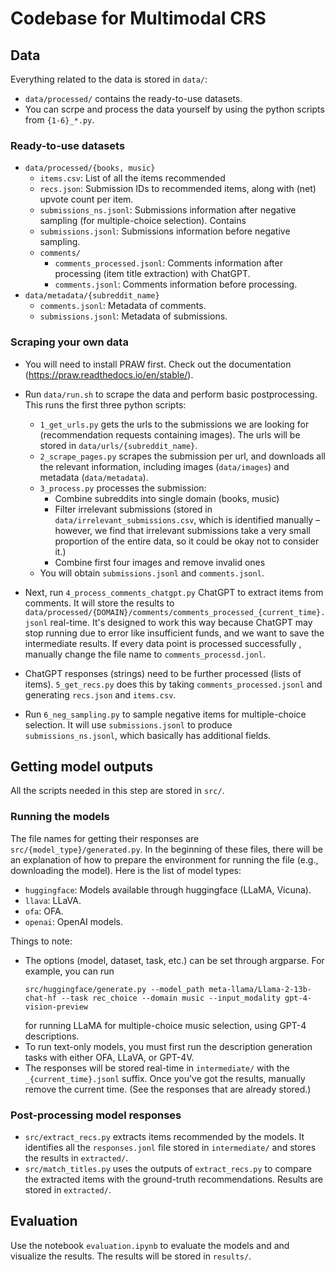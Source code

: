 # Codebase for Multimodal CRS

## Data 

Everything related to the data is stored in `data/`:
- `data/processed/` contains the ready-to-use datasets.
- You can scrpe and process the data yourself by using the python scripts from `{1-6}_*.py`.

### Ready-to-use datasets

- `data/processed/{books, music}`
    - `items.csv`: List of all the items recommended
    - `recs.json`: Submission IDs to recommended items, along with (net) upvote count per item.
    - `submissions_ns.jsonl`: Submissions information after negative sampling (for multiple-choice selection). Contains 
    - `submissions.jsonl`: Submissions information before negative sampling.
    - `comments/`
        - `comments_processed.jsonl`: Comments information after processing (item title extraction) with ChatGPT.
        - `comments.jsonl`: Comments information before processing.
- `data/metadata/{subreddit_name}`
    - `comments.jsonl`: Metadata of comments.
    - `submissions.jsonl`: Metadata of submissions.


### Scraping your own data

- You will need to install PRAW first. Check out the documentation (https://praw.readthedocs.io/en/stable/).

- Run `data/run.sh` to scrape the data and perform basic postprocessing. This runs the first three python scripts:
    - `1_get_urls.py` gets the urls to the submissions we are looking for (recommendation requests containing images). The urls will be stored in `data/urls/{subreddit_name}`.
    - `2_scrape_pages.py` scrapes the submission per url, and downloads all the relevant information, including images (`data/images`) and metadata (`data/metadata`).
    - `3_process.py` processes the submission:
        - Combine subreddits into single domain (books, music)
        - Filter irrelevant submissions (stored in `data/irrelevant_submissions.csv`, which is identified manually – however, we find that irrelevant submissions take a very small proportion of the entire data, so it could be okay not to consider it.)
        - Combine first four images and remove invalid ones
    - You will obtain `submissions.jsonl` and `comments.jsonl`.

- Next, run `4_process_comments_chatgpt.py` ChatGPT to extract items from comments. It will store the results to `data/processed/{DOMAIN}/comments/comments_processed_{current_time}.jsonl` real-time. It's designed to work this way because ChatGPT may stop running due to error like insufficient funds, and we want to save the intermediate results. If every data point is processed successfully , manually change the file name to `comments_processd.jonl`.

- ChatGPT responses (strings) need to be further processed (lists of items). `5_get_recs.py` does this by taking `comments_processed.jsonl` and generating `recs.json` and `items.csv`.

- Run `6_neg_sampling.py` to sample negative items for multiple-choice selection. It will use `submissions.jsonl` to produce `submissions_ns.jsonl`, which basically has additional fields.

## Getting model outputs

All the scripts needed in this step are stored in `src/`. 

### Running the models

The file names for getting their responses are `src/{model_type}/generated.py`. In the beginning of these files, there will be an explanation of how to prepare the environment for running the file (e.g., downloading the model). Here is the list of model types:
- `huggingface`: Models available through huggingface (LLaMA, Vicuna).
- `llava`: LLaVA.
- `ofa`: OFA.
- `openai`: OpenAI models.

Things to note:
- The options (model, dataset, task, etc.) can be set through argparse. For example, you can run 
    ```
    src/huggingface/generate.py --model_path meta-llama/Llama-2-13b-chat-hf --task rec_choice --domain music --input_modality gpt-4-vision-preview
    ```
    for running LLaMA for multiple-choice music selection, using GPT-4 descriptions.
- To run text-only models, you must first run the description generation tasks with either OFA, LLaVA, or GPT-4V.
- The responses will be stored real-time in `intermediate/` with the `_{current_time}.jsonl` suffix. Once you've got the results, manually remove the current time. (See the responses that are already stored.)

### Post-processing model responses

- `src/extract_recs.py` extracts items recommended by the models. It identifies all the `responses.jonl` file stored in `intermediate/` and stores the results in `extracted/`.
- `src/match_titles.py` uses the outputs of `extract_recs.py` to compare the extracted items with the ground-truth recommendations. Results are stored in `extracted/`.

## Evaluation

Use the notebook `evaluation.ipynb` to evaluate the models and and visualize the results. The results will be stored in `results/`.